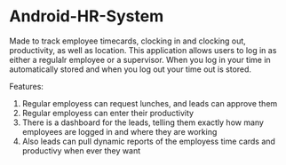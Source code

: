 # Android-HR-System
Made to track employee timecards, clocking in and clocking out, productivity, as well as location. This application allows users to log in as either a regulalr employee or a supervisor. When you log in your time in automatically stored and when you log out your time out is stored. 

Features:
1. Regular employess can request lunches, and leads can approve them
2. Regular employess can enter their productivity
3. There is a dashboard for the leads, telling them exactly how many employees are logged in and where they are working
4. Also leads can pull dynamic reports of the employess time cards and productivy when ever they want

